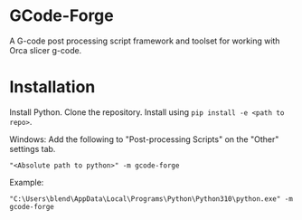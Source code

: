 # GCode-Forge
A G-code post processing script framework and toolset for working with Orca slicer g-code.

# Installation

Install Python. Clone the repository. Install using `pip install -e <path to repo>`.

Windows:
Add the following to "Post-processing Scripts" on the "Other" settings tab.

    "<Absolute path to python>" -m gcode-forge

Example:

    "C:\Users\blend\AppData\Local\Programs\Python\Python310\python.exe" -m gcode-forge